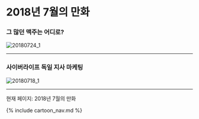 # 2018년 7월의 만화

### 그 많던 맥주는 어디로?
![20180724_1](/20180724_1.jpg)

* * *

### 사이버라이프 독일 지사 마케팅
![20180718_1](/20180718_1.jpg)

* * *

현재 페이지: 2018년 7월의 만화

{% include cartoon_nav.md %}
